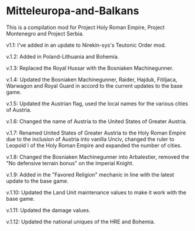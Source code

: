 # Mitteleuropa-and-Balkans
This is a compilation mod for Project Holy Roman Empire, Project Montenegro and Project Serbia.

v1.1: I've added in an update to Nirekin-sys's Teutonic Order mod.

v.1.2: Added in Poland-Lithuania and Bohemia.

v.1.3: Replaced the Royal Hussar with the Bosniaken Machinegunner.

v.1.4: Updated the Bosniaken Machinegunner, Raider, Hajduk, Fitiljaca, Warwagon and Royal Guard in accord to the current updates to the base game.

v.1.5: Updated the Austrian flag, used the local names for the various cities of Austria.

v.1.6: Changed the name of Austria to the United States of Greater Austria.

v.1.7: Renamed United States of Greater Austria to the Holy Roman Empire due to the inclusion of Austria into vanilla Unciv, changed the ruler to Leopold I of the Holy Roman Empire and expanded the number of cities.

v.1.8: Changed the Bosniaken Machinegunner into Arbalestier, removed the "No defensive terrain bonus" on the Imperial Knight.

v.1.9: Added in the "Favored Religion" mechanic in line with the latest update to the base game.

v.1.10: Updated the Land Unit maintenance values to make it work with the base game.

v.1.11: Updated the damage values.

v.1.12: Updated the national uniques of the HRE and Bohemia.
